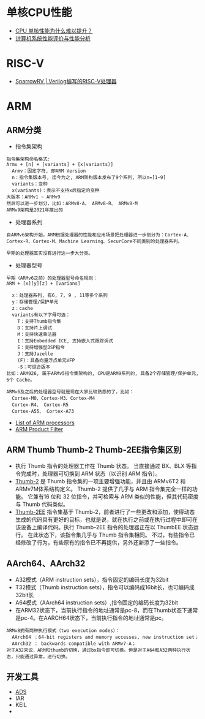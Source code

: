 # 单核CPU性能
- [CPU 单核性能为什么难以提升？](https://www.zhihu.com/question/365639711)
- [ 计算机系统性能评价与性能分析](https://foxsen.github.io/archbase/%E8%AE%A1%E7%AE%97%E6%9C%BA%E7%B3%BB%E7%BB%9F%E6%80%A7%E8%83%BD%E8%AF%84%E4%BB%B7%E4%B8%8E%E6%80%A7%E8%83%BD%E5%88%86%E6%9E%90.html)



# RISC-V
- [SparrowRV | Verilog编写的RISC-V处理器](https://gitee.com/xiaowuzxc/SparrowRV)




# ARM
## ARM分类
- 指令集架构
```
指令集架构命名格式:
Armv + [n] + [variants] + [x(variants)]
  Armv：固定字符, 即ARM Version
  n：指令集版本号, 迄今为之, ARM架构版本发布了9个系列, 所以n=[1~9]
  variants：变种
  x(variants)：表示不支持x后指定的变种
大版本：ARMv1 ~ ARMv9
然后可以进一步划分，比如：ARMv8-A、 ARMv8-R、 ARMv8-M
ARMv9架构是2021年推出的
```
- 处理器系列
```
自ARMv6架构开始，ARM根据处理器的性能和应用场景把处理器进一步划分为：Cortex-A、Cortex-R、Cortex-M、Machine Learning、SecurCore不同类别的处理器系列。

早期的处理器其实没有进行这一步大分类。
```
- 处理器型号
```
早期（ARMv6之前）的处理器型号命名规则：
ARM + [x][y][z] + [varians]

  x：处理器系列, 有6, 7, 9 , 11等多个系列
  y：存储管理/保护单元
  z：cache
  variants有以下字母可选：
    T：支持Thumb指令集
    D：支持片上调试
    M：支持快速乘法器
    I：支持Embedded ICE, 支持嵌入式跟踪调试
    E：支持增强型DSP指令
    J：支持Jazelle
    (F)：具备向量浮点单元VFP
    -S：可综合版本
比如：ARM926, 属于ARMv5指令集架构的, CPU是ARM9系列的, 具备2个存储管理/保护单元, 6个 Cache。

ARMv6及之后的处理器型号就是现在大家比较熟悉的了，比如：
  Cortex-M0、Cortex-M3、Cortex-M4
  Cortex-R4、 Cortex-R5
  Cortex-A55、 Cortex-A73
```


- [List of ARM processors](https://en.wikipedia.org/wiki/List_of_ARM_processors)
- [ARM Product Filter](https://www.arm.com/products/silicon-ip-cpu)

## ARM Thumb Thumb-2 Thumb-2EE指令集区别
- 执行 Thumb 指令的处理器工作在 Thumb 状态。 当直接通过 BX、BLX 等指令完成时，处理器可切换到 ARM 状态（以识别 ARM 指令）。
- [Thumb-2](https://developer.arm.com/documentation/ddi0344/c/programmer-s-model/thumb-2-instruction-set) 是 Thumb 指令集的一项主要增强功能，并且由 ARMv6T2 和 ARMv7M体系结构定义。 Thumb-2 提供了几乎与 ARM 指令集完全一样的功能。 它兼有16 位和 32 位指令，并可检索与 ARM 类似的性能，但其代码密度与 Thumb 代码类似。
- [Thumb-2EE](https://developer.arm.com/documentation/ddi0344/c/programmer-s-model/thumbee-instruction-set) 指令集基于 Thumb-2，前者进行了一些更改和添加，使得动态生成的代码具有更好的目标，也就是说，就在执行之前或在执行过程中即可在该设备上编译代码。执行 Thumb-2EE 指令的处理器正在以 ThumbEE 状态运行。 在此状态下，该指令集几乎与 Thumb 指令集相同。 不过，有些指令已经修改了行为，有些原有的指令已不再提供，另外还新添了一些指令。

## AArch64、AArch32
- A32模式（ARM instruction sets），指令固定的编码长度为32bit
- T32模式（Thumb instruction sets），指令可以编码成16bit长，也可编码成32bit长
- A64模式（AArch64 instruction sets）,指令固定的编码长度为32bit
- 在ARM32状态下，当前执行指令的地址通常是pc-8，而在Thumb状态下通常是pc-4。在AARCH64状态下，当前执行指令的地址通常是pc。
```
ARMv8拥有两种执行模式（two execution modes）：
  AArch64 ：64-bit registers and memory accesses, new instruction set；
  AArch32 ： backwards compatible with ARMv7-A；
对于A32来说，ARM和thumb的切换，通过bx指令即可切换。但是对于A64和A32两种执行状态，只能通过异常，进行切换。
```

## 开发工具
- [ADS](https://developer.arm.com/downloads/-/arm-compiler-for-embedded)
- IAR 
- KEIL 
- 
